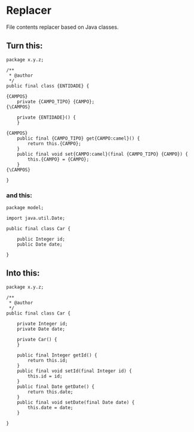 # Replacer
File contents replacer based on Java classes.


## Turn this:

	package x.y.z;

	/**
	 * @author
	 */
	public final class {ENTIDADE} {

	{CAMPOS}
		private {CAMPO_TIPO} {CAMPO};
	{\CAMPOS}

		private {ENTIDADE}() {
		}

	{CAMPOS}
		public final {CAMPO_TIPO} get{CAMPO:camel}() {
			return this.{CAMPO};
		}
		public final void set{CAMPO:camel}(final {CAMPO_TIPO} {CAMPO}) {
			this.{CAMPO} = {CAMPO};
		}
	{\CAMPOS}

	}

### and this:

	package model;

	import java.util.Date;

	public final class Car {

		public Integer id;
		public Date date;

	}

## Into this:

	package x.y.z;

	/**
	 * @author 
	 */
	public final class Car {

		private Integer id;
		private Date date;

		private Car() {
		}

		public final Integer getId() {
			return this.id;
		}
		public final void setId(final Integer id) {
			this.id = id;
		}
		public final Date getDate() {
			return this.date;
		}
		public final void setDate(final Date date) {
			this.date = date;
		}

	}
